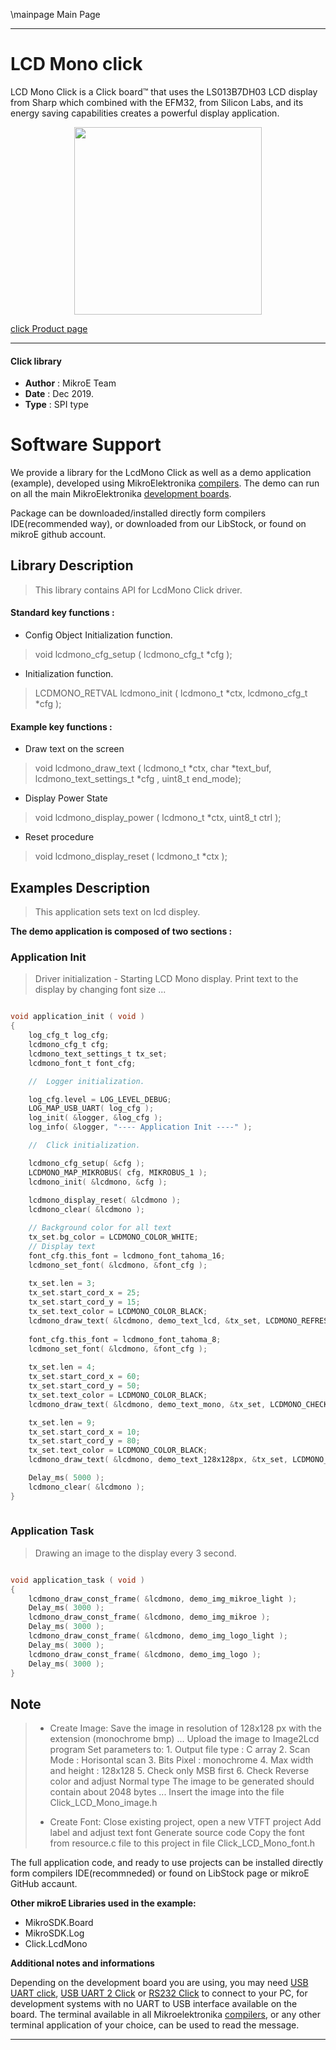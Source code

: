 \mainpage Main Page
 
 

---
# LCD Mono click

LCD Mono Click is a Click board™ that uses the LS013B7DH03 LCD display from Sharp which combined with the EFM32, from Silicon Labs, and its energy saving capabilities creates a powerful display application.

<p align="center">
  <img src="https://download.mikroe.com/images/click_for_ide/lcdmono_click.png" height=300px>
</p>

[click Product page](https://www.mikroe.com/lcd-mono-click)

---


#### Click library 

- **Author**        : MikroE Team
- **Date**          : Dec 2019.
- **Type**          : SPI type


# Software Support

We provide a library for the LcdMono Click 
as well as a demo application (example), developed using MikroElektronika 
[compilers](https://shop.mikroe.com/compilers). 
The demo can run on all the main MikroElektronika [development boards](https://shop.mikroe.com/development-boards).

Package can be downloaded/installed directly form compilers IDE(recommended way), or downloaded from our LibStock, or found on mikroE github account. 

## Library Description

> This library contains API for LcdMono Click driver.

#### Standard key functions :

- Config Object Initialization function.
> void lcdmono_cfg_setup ( lcdmono_cfg_t *cfg ); 
 
- Initialization function.
> LCDMONO_RETVAL lcdmono_init ( lcdmono_t *ctx, lcdmono_cfg_t *cfg );

#### Example key functions :

- Draw text on the screen
> void lcdmono_draw_text ( lcdmono_t *ctx, char *text_buf, lcdmono_text_settings_t *cfg , uint8_t end_mode);
 
- Display Power State
> void lcdmono_display_power ( lcdmono_t *ctx, uint8_t ctrl );

- Reset procedure
> void lcdmono_display_reset ( lcdmono_t *ctx );

## Examples Description

> This application sets text on lcd displey.

**The demo application is composed of two sections :**

### Application Init 

> Driver initialization - Starting LCD Mono display. Print text to the display by changing font size ...

```c

void application_init ( void )
{
    log_cfg_t log_cfg;
    lcdmono_cfg_t cfg;
    lcdmono_text_settings_t tx_set;
    lcdmono_font_t font_cfg;

    //  Logger initialization.

    log_cfg.level = LOG_LEVEL_DEBUG;
    LOG_MAP_USB_UART( log_cfg );
    log_init( &logger, &log_cfg );
    log_info( &logger, "---- Application Init ----" );

    //  Click initialization.

    lcdmono_cfg_setup( &cfg );
    LCDMONO_MAP_MIKROBUS( cfg, MIKROBUS_1 );
    lcdmono_init( &lcdmono, &cfg );
    
    lcdmono_display_reset( &lcdmono );
    lcdmono_clear( &lcdmono );

    // Background color for all text
    tx_set.bg_color = LCDMONO_COLOR_WHITE;
    // Display text
    font_cfg.this_font = lcdmono_font_tahoma_16;
    lcdmono_set_font( &lcdmono, &font_cfg );
    
    tx_set.len = 3;
    tx_set.start_cord_x = 25;
    tx_set.start_cord_y = 15;
    tx_set.text_color = LCDMONO_COLOR_BLACK;
    lcdmono_draw_text( &lcdmono, demo_text_lcd, &tx_set, LCDMONO_REFRESH_TEXT_BUFFER | 
                                                                       LCDMONO_CHECK_NEW_TEXT );
    font_cfg.this_font = lcdmono_font_tahoma_8;
    lcdmono_set_font( &lcdmono, &font_cfg );
    
    tx_set.len = 4;
    tx_set.start_cord_x = 60;
    tx_set.start_cord_y = 50;
    tx_set.text_color = LCDMONO_COLOR_BLACK;
    lcdmono_draw_text( &lcdmono, demo_text_mono, &tx_set, LCDMONO_CHECK_NEW_TEXT );

    tx_set.len = 9;
    tx_set.start_cord_x = 10;
    tx_set.start_cord_y = 80;
    tx_set.text_color = LCDMONO_COLOR_BLACK;
    lcdmono_draw_text( &lcdmono, demo_text_128x128px, &tx_set, LCDMONO_REFRESH_DISPLAY_END );

    Delay_ms( 5000 );
    lcdmono_clear( &lcdmono );
}
  
```

### Application Task

> Drawing an image to the display every 3 second.

```c

void application_task ( void )
{
    lcdmono_draw_const_frame( &lcdmono, demo_img_mikroe_light );
    Delay_ms( 3000 );
    lcdmono_draw_const_frame( &lcdmono, demo_img_mikroe );
    Delay_ms( 3000 );
    lcdmono_draw_const_frame( &lcdmono, demo_img_logo_light );
    Delay_ms( 3000 );
    lcdmono_draw_const_frame( &lcdmono, demo_img_logo );
    Delay_ms( 3000 );
}

```

## Note

>  - Create Image:
>      Save the image in resolution of 128x128 px with the extension (monochrome bmp) ...
>      Upload the image to Image2Lcd program
>      Set parameters to:
>             1. Output file type : C array
>             2. Scan Mode : Horisontal scan
>             3. Bits Pixel : monochrome
>             4. Max width and height : 128x128
>             5. Check only MSB first
>             6. Check Reverse color and adjust Normal type
>  The image to be generated should contain about 2048 bytes ...
>  Insert the image into the file Click_LCD_Mono_image.h
> 
>  - Create Font:
>      Close existing project, open a new VTFT project
>      Add label and adjust text font
>      Generate source code
>      Copy the font from resource.c file to this project in file Click_LCD_Mono_font.h

The full application code, and ready to use projects can be  installed directly form compilers IDE(recommneded) or found on LibStock page or mikroE GitHub accaunt.

**Other mikroE Libraries used in the example:** 

- MikroSDK.Board
- MikroSDK.Log
- Click.LcdMono

**Additional notes and informations**

Depending on the development board you are using, you may need 
[USB UART click](https://shop.mikroe.com/usb-uart-click), 
[USB UART 2 Click](https://shop.mikroe.com/usb-uart-2-click) or 
[RS232 Click](https://shop.mikroe.com/rs232-click) to connect to your PC, for 
development systems with no UART to USB interface available on the board. The 
terminal available in all Mikroelektronika 
[compilers](https://shop.mikroe.com/compilers), or any other terminal application 
of your choice, can be used to read the message.



---
